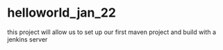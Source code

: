 # helloworld_jan_22
this project will allow us to set up our first maven project and build with a jenkins server 
